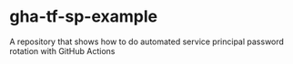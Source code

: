 # gha-tf-sp-example
A repository that shows how to do automated service principal password rotation with GitHub Actions
